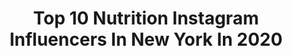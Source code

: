 ---
title: Top 10 Nutrition Instagram Influencers In New York In 2020
description: >-
  Find top nutrition Instagram influencers in New York in 2020. Most popular hashtags: #fitness #nutrition #repost #quarantine.
platform: Instagram
profiles:
  - username: "the_linspo"
    fullname: >-
      Lindsay Posocco
    location: "United States"
    followers: 15390
    engagement: 371
    commentsToLikes: 0.139767
    id: ck6u0pqilh2r80j71jky7xld4
    verified: false
    hashtags: "#hike, #maxoutyourlife, #bathtub, #la"
  - username: "goldenpantherawards_official"
    fullname: >-
      Goldenpantherawards_Official 💎
    location: "United States"
    followers: 7294
    engagement: 115
    commentsToLikes: 0.675588
    id: ck6u1qthwnc400j717bdytp6l
    verified: false
    hashtags: "#weddings, #radio, #techno, #gpa2020"
  - username: "that_hugeasian_guy"
    fullname: >-
      Andy Huang
    location: "United States"
    followers: 97578
    engagement: 227
    commentsToLikes: 0.022726
    id: ck0uav7akd3vm0i19vtr8gd70
    verified: false
    hashtags: "#georgia, #calves, #giveaway, #spreadhviii"
  - username: "feedyourglow"
    fullname: >-
      Sua Park
    location: "United States"
    followers: 91661
    engagement: 192
    commentsToLikes: 0.035410
    id: ck5zyrq5oaeqp0i14b3ag8m36
    verified: false
    hashtags: "#feedyourglow, #ricemaderighter"
  - username: "payydayyy"
    fullname: >-
      Payton Stumbaugh Chadwick
    location: "United States"
    followers: 7771
    engagement: 1161
    commentsToLikes: 0.048457
    id: ck6ttzvwrdif40j71zt7z25ev
    verified: false
    hashtags: "#2020vision, #inspireyouth, #arkansas, #germanytravel"
  - username: "angelinafortheanimals"
    fullname: >-
      Angelina Poli
    location: "United States"
    followers: 18510
    engagement: 594
    commentsToLikes: 0.038350
    id: ck0w3fcsat4dz0i19fvasf3mk
    verified: false
    hashtags: "#repost, #wearetheweather, #eatdifferently, #byebye"
  - username: "realfoodwithrebecca"
    fullname: >-
      Rebecca Tolan
    location: "United States"
    followers: 21887
    engagement: 329
    commentsToLikes: 0.100672
    id: ck15qccbz26240i19hrsaignd
    verified: false
    hashtags: "#eater, #vegantreats, #truffle, #eeeeeats"
  - username: "nickgetek"
    fullname: >-
      Nick Getek
    location: "United States"
    followers: 10689
    engagement: 202
    commentsToLikes: 0.189326
    id: ck134biayvmrp0i19tdiudyzb
    verified: false
    hashtags: "#complexkicks, #dunksonly, #snkrskickcheck, #teddysantis"
  - username: "_roxie_jones_"
    fullname: >-
      R O X I E ⚡️J O N E S
    location: "United States"
    followers: 13365
    engagement: 394
    commentsToLikes: 0.062564
    id: ck5zp1xdtrtxx0i14wsq0ihrb
    verified: false
    hashtags: "#content, #sorrynotsorry"
  - username: "elysekopecky"
    fullname: >-
      Elyse Kopecky
    location: "United States"
    followers: 38227
    engagement: 322
    commentsToLikes: 0.025381
    id: ck0tzk76lqlnb0i19q9s69w5y
    verified: false
    hashtags: "#artist, #runfasteatdough, #womensrunning, #riseandrun"
---